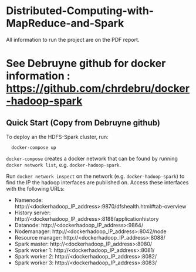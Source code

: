 # Distributed-Computing-with-MapReduce-and-Spark

All information to run the project are on the PDF report. 

# See Debruyne github for docker information : https://github.com/chrdebru/docker-hadoop-spark

## Quick Start (Copy from Debruyne github)

To deploy an the HDFS-Spark cluster, run:
```
  docker-compose up
```

`docker-compose` creates a docker network that can be found by running `docker network list`, e.g. `docker-hadoop-spark`.

Run `docker network inspect` on the network (e.g. `docker-hadoop-spark`) to find the IP the hadoop interfaces are published on. Access these interfaces with the following URLs:

* Namenode: http://<dockerhadoop_IP_address>:9870/dfshealth.html#tab-overview
* History server: http://<dockerhadoop_IP_address>:8188/applicationhistory
* Datanode: http://<dockerhadoop_IP_address>:9864/
* Nodemanager: http://<dockerhadoop_IP_address>:8042/node
* Resource manager: http://<dockerhadoop_IP_address>:8088/
* Spark master: http://<dockerhadoop_IP_address>:8080/
* Spark worker 1: http://<dockerhadoop_IP_address>:8081/
* Spark worker 2: http://<dockerhadoop_IP_address>:8082/
* Spark worker 3: http://<dockerhadoop_IP_address>:8083/
